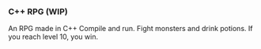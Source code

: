 ### C++ RPG (WIP)
An RPG made in C++
Compile and run.
Fight monsters and drink potions.
If you reach level 10, you win.
